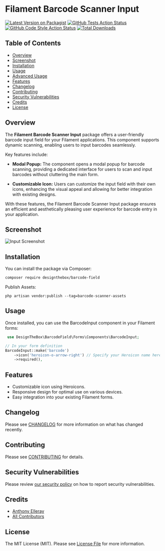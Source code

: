 # Filament Barcode Scanner Input

[![Latest Version on Packagist](https://img.shields.io/packagist/v/designthebox/barcode-field.svg?style=flat-square)](https://packagist.org/packages/designthebox/barcode-field)
[![GitHub Tests Action Status](https://img.shields.io/github/actions/workflow/status/designthebox/barcode-field/run-tests.yml?branch=main&label=tests&style=flat-square)](https://github.com/designthebox/barcode-field/actions?query=workflow%3Arun-tests+branch%3Amain)
[![GitHub Code Style Action Status](https://img.shields.io/github/actions/workflow/status/designthebox/barcode-field/fix-php-code-styling.yml?branch=main&label=code%20style&style=flat-square)](https://github.com/designthebox/barcode-field/actions?query=workflow%3A"Fix+PHP+code+styling"+branch%3Amain)
[![Total Downloads](https://img.shields.io/packagist/dt/designthebox/barcode-field.svg?style=flat-square)](https://packagist.org/packages/designthebox/barcode-field)

## Table of Contents
- [Overview](#overview)
- [Screenshot](#screenshot)
- [Installation](#installation)
- [Usage](#usage)
- [Advanced Usage](#advanced-usage)
- [Features](#features)
- [Changelog](#changelog)
- [Contributing](#contributing)
- [Security Vulnerabilities](#security-vulnerabilities)
- [Credits](#credits)
- [License](#license)

## Overview

The **Filament Barcode Scanner Input** package offers a user-friendly barcode input field for your Filament applications. This component supports dynamic scanning, enabling users to input barcodes seamlessly.

Key features include:

- **Modal Popup:** The component opens a modal popup for barcode scanning, providing a dedicated interface for users to scan and input barcodes without cluttering the main form.
  
- **Customizable Icon:** Users can customize the input field with their own icons, enhancing the visual appeal and allowing for better integration with existing designs.

With these features, the Filament Barcode Scanner Input package ensures an efficient and aesthetically pleasing user experience for barcode entry in your application.

## Screenshot

![Input Screenshot](https://raw.githubusercontent.com/Design-The-Box/barcode-field/main/assets/images/Input-Screenshot.png)

## Installation

You can install the package via Composer:

```bash
composer require designthebox/barcode-field


```
Publish Assets:

```
php artisan vendor:publish --tag=barcode-scanner-assets
```

## Usage

Once installed, you can use the BarcodeInput component in your Filament forms:

```php
 use DesignTheBox\BarcodeField\Forms\Components\BarcodeInput;

// In your form definition
BarcodeInput::make('barcode')
    ->icon('heroicon-o-arrow-right') // Specify your Heroicon name here
    ->required(),
```
##  Features

- Customizable icon using Heroicons.
- Responsive design for optimal use on various devices.
- Easy integration into your existing Filament forms.

## Changelog

Please see [CHANGELOG](CHANGELOG.md) for more information on what has changed recently.

## Contributing

Please see [CONTRIBUTING](.github/CONTRIBUTING.md) for details.

## Security Vulnerabilities

Please review [our security policy](../../security/policy) on how to report security vulnerabilities.

## Credits

- [Anthony Elleray](https://github.com/AElleray)
- [All Contributors](../../contributors)

## License

The MIT License (MIT). Please see [License File](LICENSE.md) for more information.


